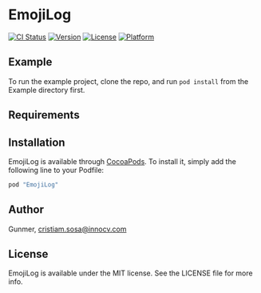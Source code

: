 # EmojiLog

[![CI Status](http://img.shields.io/travis/Gunmer/EmojiLog.svg?style=flat)](https://travis-ci.org/Gunmer/EmojiLog)
[![Version](https://img.shields.io/cocoapods/v/EmojiLog.svg?style=flat)](http://cocoapods.org/pods/EmojiLog)
[![License](https://img.shields.io/cocoapods/l/EmojiLog.svg?style=flat)](http://cocoapods.org/pods/EmojiLog)
[![Platform](https://img.shields.io/cocoapods/p/EmojiLog.svg?style=flat)](http://cocoapods.org/pods/EmojiLog)

## Example

To run the example project, clone the repo, and run `pod install` from the Example directory first.

## Requirements

## Installation

EmojiLog is available through [CocoaPods](http://cocoapods.org). To install
it, simply add the following line to your Podfile:

```ruby
pod "EmojiLog"
```

## Author

Gunmer, cristiam.sosa@innocv.com

## License

EmojiLog is available under the MIT license. See the LICENSE file for more info.
